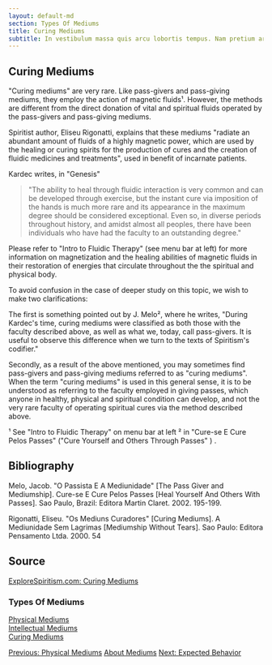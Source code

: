 ```yaml
---
layout: default-md
section: Types Of Mediums
title: Curing Mediums
subtitle: In vestibulum massa quis arcu lobortis tempus. Nam pretium arcu in odio vulputate luctus.
---
```


## Curing Mediums
"Curing mediums" are very rare. Like pass-givers and pass-giving mediums, they employ the action of magnetic fluids¹. However, the methods are different from the direct donation of vital and spiritual fluids operated by the pass-givers and pass-giving mediums. 

Spiritist author, Eliseu Rigonatti, explains that these mediums "radiate an abundant amount of fluids of a highly magnetic power, which are used by the healing or curing spirits for the production of cures and the creation of fluidic medicines and treatments", used in benefit of incarnate patients.

Kardec writes, in "Genesis"
> "The ability to heal through fluidic interaction is very common and can be developed through exercise, but the instant cure via imposition of the hands is much more rare and its appearance in the maximum degree should be considered exceptional.  Even so, in diverse periods throughout history, and amidst almost all peoples, there have been individuals who have had the faculty to an outstanding degree." 

Please refer to "Intro to Fluidic Therapy" (see menu bar at left) for more information on magnetization and the healing abilities of magnetic fluids in their restoration of energies that circulate throughout the the spiritual and physical body.
 
To avoid confusion in the case of deeper study on this topic, we wish to make two clarifications:

The first is something pointed out by  J. Melo², where he writes, "During Kardec's time, curing mediums were classified as both those with the faculty described above, as well as what we, today, call pass-givers. It is useful to observe this difference when we turn to the texts of Spiritism's codifier."

Secondly, as a result of the above mentioned, you may sometimes find pass-givers and pass-giving mediums referred to as "curing mediums". When the term "curing mediums" is used in this general sense, it is to be understood as referring to the faculty  employed in giving passes, which anyone in healthy, physical and spiritual condition can develop, and not the very rare faculty of operating spiritual cures via the method described above.



¹ See "Intro to Fluidic Therapy" on menu bar at left
²  in "Cure-se E Cure Pelos Passes"   ("Cure Yourself and Others Through Passes" ) .

 
## Bibliography
Melo, Jacob. "O Passista E A Mediunidade" [The Pass Giver and Mediumship]. Cure-se E Cure Pelos Passes [Heal Yourself And Others With Passes]. Sao Paulo, Brazil: Editora Martin Claret. 2002. 195-199.

Rigonatti, Eliseu. "Os Mediuns Curadores" [Curing Mediums].  A Mediunidade Sem Lagrimas [Mediumship Without Tears]. Sao Paulo: Editora Pensamento Ltda. 2000. 54


## Source
[ExploreSpiritism.com: Curing Mediums](//www.explorespiritism.com/Science_Mediumship_Curing.htm)


### Types Of Mediums
[Physical Mediums](physical)  
[Intellectual Mediums](intellectual)  
[Curing Mediums](curing)  


<a href="who-is" class="button">Previous: Physical Mediums</a>
<a href="./" class="button special">About Mediums</a>
<a href="behavior" class="button">Next: Expected Behavior</a>

